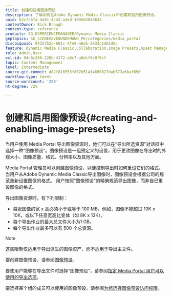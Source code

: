 ```yaml
---
title: 创建和启用图像预设
description: 了解如何在Adobe Dynamic Media Classic中创建和启用图像预设。
uuid: 62cfc6fa-da91-4c42-a3ed-10956384d633
contentOwner: Rick Brough
content-type: reference
products: SG_EXPERIENCEMANAGER/Dynamic-Media-Classic
geptopics: SG_SCENESEVENONDEMAND_PK/categories/media_portal
discoiquuid: 84257b2a-681c-4fe9-a6e5-3633c1d61d8c
feature: Dynamic Media Classic,Collaboration,Image Presets,Asset Management
role: Admin,User
exl-id: 94c6c388-226b-4172-a6c7-a8dcf9c0f0cf
topic: Content Management
level: Intermediate
source-git-commit: d82f816553f807b514f4690827dab672a6baf690
workflow-type: tm+mt
source-wordcount: '258'
ht-degree: 72%

---
```


# 创建和启用图像预设{#creating-and-enabling-image-presets}

当用户使用 Media Portal 导出图像资源时，他们可以在“导出所选资源”对话框中选择一种“图像预设”。图像预设是一组预定义的设置，用于更改图像在导出时的外观大小、图像质量、格式、分辨率以及其他方面。

Media Portal 管理员可以创建图像预设，以便控制导出时如何重设它们的格式。当用户从Adobe Dynamic Media Classic导出图像时，图像预设会根据公司的规范重新设置图像的格式。 用户按照“图像预设”的精确规范导出图像，而非自已重设图像的格式。

导出图像资源时，有下列限制：

* 每张图像的宽 x 高必须小于或等于 100 MB。例如，图像不能超过 10K x 10K，或以下任意宽高比变体（如 8K x 12K）。
* 每个导出作业的最大总文件大小为1 GB。
* 每个导出作业最多可以有 500 个总资源。

>[!NOTE]
>
>这些限制仅适用于导出派生的图像资产，而不适用于导出主文件。

要创建图像预设，请参阅[图像预设](application-setup.md#image_presets)。

要使用户能够在导出文件时选择“图像预设”，请参阅[指定 Media Portal 用户可以使用的导出选项](specifying-export-options-available-media.md#specifying_export_options_available_to_media_portal_users)。

要选择某个组的成员可以使用的图像预设，请参阅[为组选择图像预设访问权限](creating-media-portal-groups.md#choosing_image_preset_access_permissions_for_a_group)。
